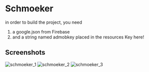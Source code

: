 # Schmoeker
in order to build the project, you need 
1. a google.json from Firebase
2. and a string named admobkey placed in the resources <string name="admobkey">Key here!</string> 

## Screenshots
![schmoeker_1](https://user-images.githubusercontent.com/1419926/45930950-be97f800-bf66-11e8-9c9f-938b3e8a4c95.png)
![schmoeker_2](https://user-images.githubusercontent.com/1419926/45930951-bf308e80-bf66-11e8-9da5-a72863bd226e.png)
![schmoeker_3](https://user-images.githubusercontent.com/1419926/45930952-bf308e80-bf66-11e8-97a9-cc7653bd2d54.png)
